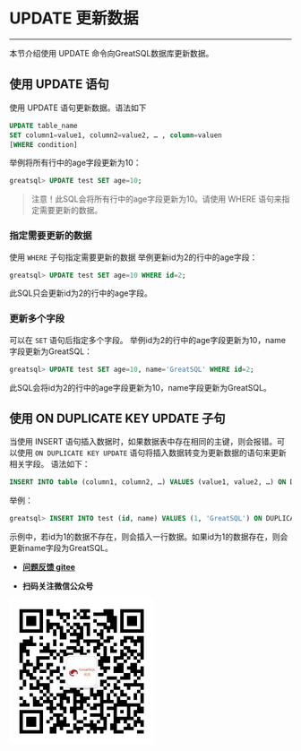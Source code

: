 # UPDATE 更新数据
---

本节介绍使用 UPDATE 命令向GreatSQL数据库更新数据。

## 使用 UPDATE 语句
使用 UPDATE 语句更新数据。语法如下
```sql
UPDATE table_name
SET column1=value1, column2=value2, … , column=valuen
[WHERE condition]
```

举例将所有行中的age字段更新为10：
```sql
greatsql> UPDATE test SET age=10;
```
> 注意！此SQL会将所有行中的age字段更新为10。请使用 WHERE 语句来指定需要更新的数据。

### 指定需要更新的数据
使用 `WHERE` 子句指定需要更新的数据
举例更新id为2的行中的age字段：
```sql
greatsql> UPDATE test SET age=10 WHERE id=2;
```
此SQL只会更新id为2的行中的age字段。
### 更新多个字段
可以在 `SET` 语句后指定多个字段。
举例id为2的行中的age字段更新为10，name字段更新为GreatSQL：
```sql
greatsql> UPDATE test SET age=10, name='GreatSQL' WHERE id=2;
```
此SQL会将id为2的行中的age字段更新为10，name字段更新为GreatSQL。

## 使用 ON DUPLICATE KEY UPDATE 子句

当使用 INSERT 语句插入数据时，如果数据表中存在相同的主键，则会报错。可以使用 `ON DUPLICATE KEY UPDATE` 语句将插入数据转变为更新数据的语句来更新相关字段。
语法如下：
```sql
INSERT INTO table (column1, column2, …) VALUES (value1, value2, …) ON DUPLICATE KEY UPDATE column1=value1, column2=value2, …;
```
举例：
```sql
greatsql> INSERT INTO test (id, name) VALUES (1, 'GreatSQL') ON DUPLICATE KEY UPDATE name='GreatSQL';
```
示例中，若id为1的数据不存在，则会插入一行数据。如果id为1的数据存在，则会更新name字段为GreatSQL。

- **[问题反馈 gitee](https://gitee.com/GreatSQL/GreatSQL-Manual/issues)**

- **扫码关注微信公众号**

![greatsql-wx](../greatsql-wx.jpg)
